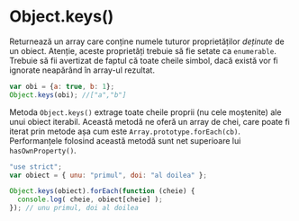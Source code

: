 # Object.keys()

Returnează un array care conține numele tuturor proprietăților *deținute* de un obiect. Atenție, aceste proprietăți trebuie să fie setate ca `enumerable`. Trebuie să fii avertizat de faptul că toate cheile simbol, dacă există vor fi ignorate neapărând în array-ul rezultat.

```javascript
var obi = {a: true, b: 1};
Object.keys(obi); //["a","b"]
```

Metoda `Object.keys()` extrage toate cheile proprii (nu cele moștenite) ale unui obiect iterabil. Această metodă ne oferă un array de chei, care poate fi iterat prin metode așa cum este `Array.prototype.forEach(cb)`. Performanțele folosind această metodă sunt net superioare lui `hasOwnProperty()`.

```javascript
"use strict";
var obiect = { unu: "primul", doi: "al doilea" };

Object.keys(obiect).forEach(function (cheie) {
  console.log( cheie, obiect[cheie] );
}); // unu primul, doi al doilea
```